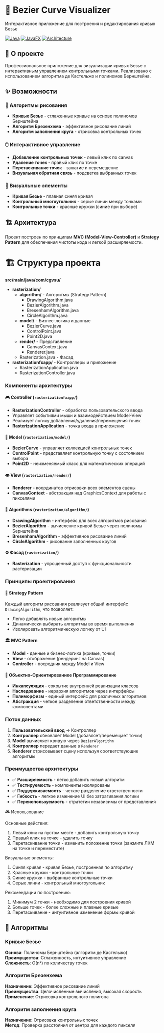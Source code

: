 # 🎯 Bezier Curve Visualizer

Интерактивное приложение для построения и редактирования кривых Безье

[![Java](https://img.shields.io/badge/Java-17%2B-orange)](https://java.com)
[![JavaFX](https://img.shields.io/badge/JavaFX-20%2B-blue)](https://openjfx.io)
[![Architecture](https://img.shields.io/badge/Architecture-MVC-brightgreen)](https://en.wikipedia.org/wiki/Model–view–controller)

## 📖 О проекте

Профессиональное приложение для визуализации кривых Безье с интерактивным управлением контрольными точками. Реализовано с использованием алгоритма де Кастельжо и полиномов Бернштейна.

## ✨ Возможности

### 🎨 Алгоритмы рисования
- **Кривые Безье** - сглаженные кривые на основе полиномов Бернштейна
- **Алгоритм Брезенхема** - эффективное рисование линий
- **Алгоритм заполнения круга** - отрисовка контрольных точек

### 🖱️ Интерактивное управление
- **Добавление контрольных точек** - левый клик по canvas
- **Удаление точек** - правый клик по точке
- **Перетаскивание точек** - зажатие и перемещение
- **Визуальная обратная связь** - подсветка выбранных точек

### 🎯 Визуальные элементы
- **Кривая Безье** - плавная синяя кривая
- **Контрольный многоугольник** - серые линии между точками
- **Контрольные точки** - красные кружки (синие при выборе)

## 🏗️ Архитектура

Проект построен по принципам **MVC (Model-View-Controller)** и **Strategy Pattern** для обеспечения чистоты кода и легкой расширяемости.


# 🏗️ Структура проекта

**src/main/java/com/cgvsu/**
- **rasterization/**
  - **algorithm/** - Алгоритмы (Strategy Pattern)
    - DrawingAlgorithm.java
    - BezierAlgorithm.java  
    - BresenhamAlgorithm.java
    - CircleAlgorithm.java
  - **model/** - Бизнес-логика и данные
    - BezierCurve.java
    - ControlPoint.java
    - Point2D.java
  - **render/** - Представление
    - CanvasContext.java
    - Renderer.java
  - Rasterization.java - Фасад
- **rasterizationfxapp/** - Контроллеры и приложение
  - RasterizationApplication.java
  - RasterizationController.java


### Компоненты архитектуры

#### 🎮 Controller (`rasterizationfxapp/`)
- **RasterizationController** - обработка пользовательского ввода
- Управляет событиями мыши и взаимодействием Model-View
- Реализует логику добавления/удаления/перемещения точек
- **RasterizationApplication** - точка входа в приложение

#### 🧮 Model (`rasterization/model/`)
- **BezierCurve** - управляет коллекцией контрольных точек
- **ControlPoint** - представляет контрольную точку с состоянием выбора
- **Point2D** - неизменяемый класс для математических операций

#### 👁️ View (`rasterization/render/`)
- **Renderer** - координатор отрисовки всех элементов сцены
- **CanvasContext** - абстракция над GraphicsContext для работы с пикселями

#### 🔧 Algorithms (`rasterization/algorithm/`)
- **DrawingAlgorithm** - интерфейс для всех алгоритмов рисования
- **BezierAlgorithm** - вычисление кривой Безье через полиномы Бернштейна
- **BresenhamAlgorithm** - эффективное рисование линий
- **CircleAlgorithm** - рисование заполненных кругов

#### ⚙️ Фасад (`rasterization/`)
- **Rasterization** - упрощенный доступ к функциональности растеризации

### Принципы проектирования

#### 🎯 Strategy Pattern
Каждый алгоритм рисования реализует общий интерфейс `DrawingAlgorithm`, что позволяет:
- Легко добавлять новые алгоритмы
- Динамически выбирать алгоритмы во время выполнения
- Изолировать алгоритмическую логику от UI

#### 🏛️ MVC Pattern
- **Model** - данные и бизнес-логика (кривые, точки)
- **View** - отображение (рендеринг на Canvas)
- **Controller** - посредник между Model и View

#### 🧩 Объектно-Ориентированное Программирование
- **Инкапсуляция** - сокрытие внутренней реализации классов
- **Наследование** - иерархия алгоритмов через интерфейсы
- **Полиморфизм** - единый интерфейс для различных алгоритмов
- **Абстракция** - четкое разделение ответственности между компонентами

### Поток данных
1. **Пользовательский ввод** → Контроллер
2. **Контроллер** обновляет Model (добавляет/перемещает точки)
3. **Model** вычисляет кривую через `BezierAlgorithm`
4. **Контроллер** передает данные в `Renderer`
5. **Renderer** отрисовывает сцену используя соответствующие алгоритмы

### Преимущества архитектуры
- ✅ **Расширяемость** - легко добавить новый алгоритм
- ✅ **Тестируемость** - компоненты изолированы
- ✅ **Поддерживаемость** - четкое разделение ответственности
- ✅ **Гибкость** - легкое изменение UI без затрагивания логики
- ✅ **Переиспользуемость** - стратегии независимы от представления

🎮 Использование

Основные действия:
1) Левый клик на пустом месте - добавить контрольную точку
2) Правый клик на точке - удалить точку
3) Перетаскивание точки - изменить положение точки (зажмите ЛКМ на точке и переместите)

Визуальные элементы:
1) Синяя кривая - кривая Безье, построенная по алгоритму
2) Красные кружки - контрольные точки
3) Синие кружки - выбранные контрольные точки
4) Серые линии - контрольный многоугольник

Рекомендации по построению:
1) Минимум 2 точки - необходимо для построения кривой
2) Больше точек - более сложные и плавные кривые
3) Перетаскивание - интуитивное изменение формы кривой

## 🧩 Алгоритмы

### Кривые Безье
**Основа**: Полиномы Бернштейна (алгоритм де Кастельжо)  
**Преимущества**: Сглаженность, интуитивное управление  
**Сложность**: O(n²) по количеству точек  

### Алгоритм Брезенхема
**Назначение**: Эффективное рисование линий  
**Преимущества**: Целочисленные вычисления, высокая скорость  
**Применение**: Отрисовка контрольного полигона  

### Алгоритм заполнения круга
**Назначение**: Отрисовка контрольных точек  
**Метод**: Проверка расстояния от центра для каждого пикселя
